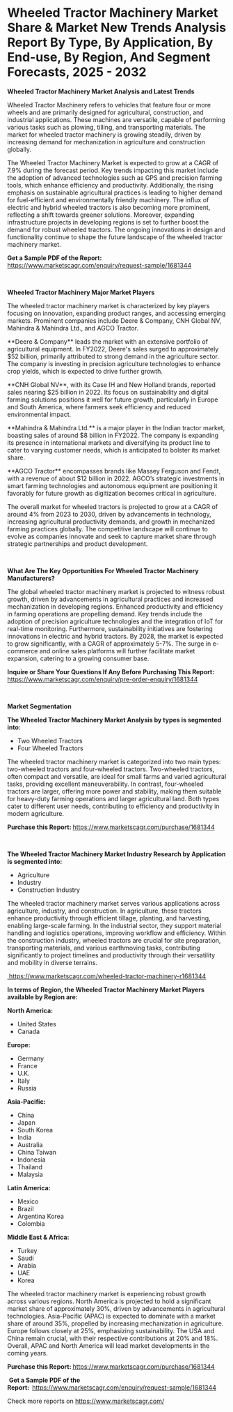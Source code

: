 <p><h1>Wheeled Tractor Machinery Market Share & Market New Trends Analysis Report By Type, By Application, By End-use, By Region, And Segment Forecasts, 2025 - 2032</h1></p><p><strong>Wheeled Tractor Machinery Market Analysis and Latest Trends</strong></p>
<p><p>Wheeled Tractor Machinery refers to vehicles that feature four or more wheels and are primarily designed for agricultural, construction, and industrial applications. These machines are versatile, capable of performing various tasks such as plowing, tilling, and transporting materials. The market for wheeled tractor machinery is growing steadily, driven by increasing demand for mechanization in agriculture and construction globally. </p><p>The Wheeled Tractor Machinery Market is expected to grow at a CAGR of 7.9% during the forecast period. Key trends impacting this market include the adoption of advanced technologies such as GPS and precision farming tools, which enhance efficiency and productivity. Additionally, the rising emphasis on sustainable agricultural practices is leading to higher demand for fuel-efficient and environmentally friendly machinery. The influx of electric and hybrid wheeled tractors is also becoming more prominent, reflecting a shift towards greener solutions. Moreover, expanding infrastructure projects in developing regions is set to further boost the demand for robust wheeled tractors. The ongoing innovations in design and functionality continue to shape the future landscape of the wheeled tractor machinery market.</p></p>
<p><strong>Get a Sample PDF of the Report:&nbsp;</strong> <a href="https://www.marketscagr.com/enquiry/request-sample/1681344?utm_campaign=2480&utm_medium=2&utm_source=Github&utm_content=ia&utm_term=10042025&utm_id=wheeled-tractor-machinery">https://www.marketscagr.com/enquiry/request-sample/1681344</a></p>
<p>&nbsp;</p>
<p><strong>Wheeled Tractor Machinery Major Market Players</strong></p>
<p><p>The wheeled tractor machinery market is characterized by key players focusing on innovation, expanding product ranges, and accessing emerging markets. Prominent companies include Deere & Company, CNH Global NV, Mahindra & Mahindra Ltd., and AGCO Tractor. </p><p>**Deere & Company** leads the market with an extensive portfolio of agricultural equipment. In FY2022, Deere's sales surged to approximately $52 billion, primarily attributed to strong demand in the agriculture sector. The company is investing in precision agriculture technologies to enhance crop yields, which is expected to drive further growth.</p><p>**CNH Global NV**, with its Case IH and New Holland brands, reported sales nearing $25 billion in 2022. Its focus on sustainability and digital farming solutions positions it well for future growth, particularly in Europe and South America, where farmers seek efficiency and reduced environmental impact.</p><p>**Mahindra & Mahindra Ltd.** is a major player in the Indian tractor market, boasting sales of around $8 billion in FY2022. The company is expanding its presence in international markets and diversifying its product line to cater to varying customer needs, which is anticipated to bolster its market share.</p><p>**AGCO Tractor** encompasses brands like Massey Ferguson and Fendt, with a revenue of about $12 billion in 2022. AGCO’s strategic investments in smart farming technologies and autonomous equipment are positioning it favorably for future growth as digitization becomes critical in agriculture.</p><p>The overall market for wheeled tractors is projected to grow at a CAGR of around 4% from 2023 to 2030, driven by advancements in technology, increasing agricultural productivity demands, and growth in mechanized farming practices globally. The competitive landscape will continue to evolve as companies innovate and seek to capture market share through strategic partnerships and product development.</p></p>
<p>&nbsp;</p>
<p><strong>What Are The Key Opportunities For Wheeled Tractor Machinery Manufacturers?</strong></p>
<p><p>The global wheeled tractor machinery market is projected to witness robust growth, driven by advancements in agricultural practices and increased mechanization in developing regions. Enhanced productivity and efficiency in farming operations are propelling demand. Key trends include the adoption of precision agriculture technologies and the integration of IoT for real-time monitoring. Furthermore, sustainability initiatives are fostering innovations in electric and hybrid tractors. By 2028, the market is expected to grow significantly, with a CAGR of approximately 5-7%. The surge in e-commerce and online sales platforms will further facilitate market expansion, catering to a growing consumer base.</p></p>
<p><strong>Inquire or Share Your Questions If Any Before Purchasing This Report:</strong> <a href="https://www.marketscagr.com/enquiry/pre-order-enquiry/1681344?utm_campaign=2480&utm_medium=2&utm_source=Github&utm_content=ia&utm_term=10042025&utm_id=wheeled-tractor-machinery">https://www.marketscagr.com/enquiry/pre-order-enquiry/1681344</a></p>
<p>&nbsp;</p>
<p><strong>Market Segmentation</strong></p>
<p><strong>The Wheeled Tractor Machinery Market Analysis by types is segmented into:</strong></p>
<p><ul><li>Two Wheeled Tractors</li><li>Four Wheeled Tractors</li></ul></p>
<p><p>The wheeled tractor machinery market is categorized into two main types: two-wheeled tractors and four-wheeled tractors. Two-wheeled tractors, often compact and versatile, are ideal for small farms and varied agricultural tasks, providing excellent maneuverability. In contrast, four-wheeled tractors are larger, offering more power and stability, making them suitable for heavy-duty farming operations and larger agricultural land. Both types cater to different user needs, contributing to efficiency and productivity in modern agriculture.</p></p>
<p><strong>Purchase this Report:&nbsp;</strong><a href="https://www.marketscagr.com/purchase/1681344?utm_campaign=2480&utm_medium=2&utm_source=Github&utm_content=ia&utm_term=10042025&utm_id=wheeled-tractor-machinery">https://www.marketscagr.com/purchase/1681344</a></p>
<p>&nbsp;</p>
<p><strong>The Wheeled Tractor Machinery Market Industry Research by Application is segmented into:</strong></p>
<p><ul><li>Agriculture</li><li>Industry</li><li>Construction Industry</li></ul></p>
<p><p>The wheeled tractor machinery market serves various applications across agriculture, industry, and construction. In agriculture, these tractors enhance productivity through efficient tillage, planting, and harvesting, enabling large-scale farming. In the industrial sector, they support material handling and logistics operations, improving workflow and efficiency. Within the construction industry, wheeled tractors are crucial for site preparation, transporting materials, and various earthmoving tasks, contributing significantly to project timelines and productivity through their versatility and mobility in diverse terrains.</p></p>
<p><a href="https://www.marketscagr.com/wheeled-tractor-machinery-r1681344?utm_campaign=2480&utm_medium=2&utm_source=Github&utm_content=ia&utm_term=10042025&utm_id=wheeled-tractor-machinery">&nbsp;https://www.marketscagr.com/wheeled-tractor-machinery-r1681344</a></p>
<p><strong>In terms of Region, the Wheeled Tractor Machinery Market Players available by Region are:</strong></p>
<p>
    <p> <strong> North America: </strong>
        <ul>
            <li>United States</li>
            <li>Canada</li>
        </ul>
        </p> 
    <p> <strong> Europe: </strong>
        <ul>
            <li>Germany</li>
            <li>France</li>
            <li>U.K.</li>
            <li>Italy</li>
            <li>Russia</li>
        </ul>
        </p> 
    <p> <strong> Asia-Pacific: </strong>
        <ul>
            <li>China</li>
            <li>Japan</li>
            <li>South Korea</li>
            <li>India</li>
            <li>Australia</li>
            <li>China Taiwan</li>
            <li>Indonesia</li>
            <li>Thailand</li>
            <li>Malaysia</li>
        </ul>
        </p> 
    <p> <strong> Latin America: </strong>
        <ul>
            <li>Mexico</li>
            <li>Brazil</li>
            <li>Argentina Korea</li>
            <li>Colombia</li>
        </ul>
        </p> 
    <p> <strong> Middle East & Africa: </strong>
        <ul>
            <li>Turkey</li>
            <li>Saudi</li>
            <li>Arabia</li>
            <li>UAE</li>
            <li>Korea</li>
        </ul>
    </p>
    </p>
<p><p>The wheeled tractor machinery market is experiencing robust growth across various regions. North America is projected to hold a significant market share of approximately 30%, driven by advancements in agricultural technologies. Asia-Pacific (APAC) is expected to dominate with a market share of around 35%, propelled by increasing mechanization in agriculture. Europe follows closely at 25%, emphasizing sustainability. The USA and China remain crucial, with their respective contributions at 20% and 18%. Overall, APAC and North America will lead market developments in the coming years.</p></p>
<p><strong>Purchase this Report: </strong><a href="https://www.marketscagr.com/purchase/1681344?utm_campaign=2480&utm_medium=2&utm_source=Github&utm_content=ia&utm_term=10042025&utm_id=wheeled-tractor-machinery">https://www.marketscagr.com/purchase/1681344</a></p>
<p>&nbsp;<strong>Get a Sample PDF of the Report:&nbsp;&nbsp;</strong><a href="https://www.marketscagr.com/enquiry/request-sample/1681344?utm_campaign=2480&utm_medium=2&utm_source=Github&utm_content=ia&utm_term=10042025&utm_id=wheeled-tractor-machinery">https://www.marketscagr.com/enquiry/request-sample/1681344</a></p>
<p><strong></strong></p>
<p>Check more reports on <a href="https://www.marketscagr.com/?utm_campaign=2480&utm_medium=2&utm_source=Github&utm_content=ia&utm_term=10042025&utm_id=wheeled-tractor-machinery">https://www.marketscagr.com/</a></p>